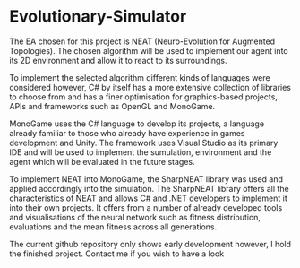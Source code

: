 # Evolutionary-Simulator

The EA chosen for this project is NEAT (Neuro-Evolution for Augmented Topologies). 
The chosen algorithm will be used to implement our agent into its 2D environment and allow it to react to its surroundings.

To implement the selected algorithm different kinds of languages were considered however,
C# by itself has a more extensive collection of libraries to choose from and has a finer optimisation for graphics-based projects,
APIs and frameworks such as OpenGL and MonoGame. 

MonoGame uses the C# language to develop its projects,
a language already familiar to those who already have experience in games development and Unity.
The framework uses Visual Studio as its primary IDE and will be used to implement the sumulation,
environment and the agent which will be evaluated in the future stages. 

To implement NEAT into MonoGame, the SharpNEAT library was used and applied accordingly into the simulation.
The SharpNEAT library offers all the characteristics of NEAT and allows C# and .NET developers to implement it into their own projects.
It offers from a number of already developed tools and visualisations of the neural network such as fitness distribution,
evaluations and the mean fitness across all generations. 

The current github repository only shows early development however,
I hold the finished project. Contact me if you wish to have a look
